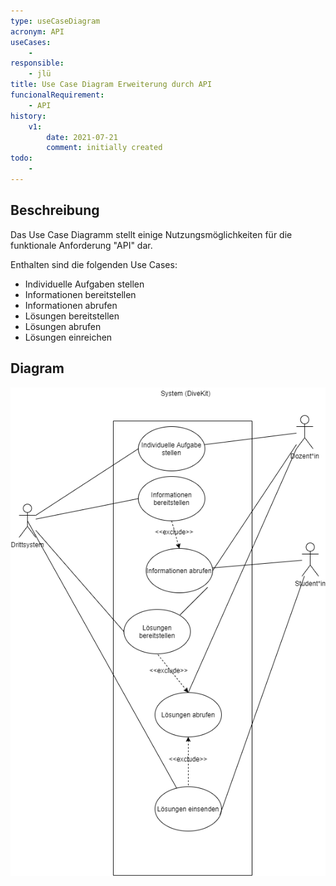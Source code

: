 ```yaml
---
type: useCaseDiagram
acronym: API
useCases:
    - 
responsible: 
    - jlü
title: Use Case Diagram Erweiterung durch API 
funcionalRequirement: 
    - API
history:
    v1:
        date: 2021-07-21
        comment: initially created
todo: 
    - 
---
```


## Beschreibung

Das Use Case Diagramm stellt einige Nutzungsmöglichkeiten für die funktionale Anforderung "API" dar.

Enthalten sind die folgenden Use Cases:
* Individuelle Aufgaben stellen
* Informationen bereitstellen
* Informationen abrufen
* Lösungen bereitstellen
* Lösungen abrufen
* Lösungen einreichen

## Diagram



![Use Case Diagramm API](./diagrams/usecaseAPI.png)


